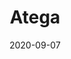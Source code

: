 ---
title: Atega
description: Atega is a fast and creative theme for creating a minimal blog for Jekyll.
image: '/assets/img/projects/atega-preview.jpg'
price: 29
home: https://jekyllthemes.io/theme/atega-blog-jekyll-theme
demo: https://atega.netlify.com/
date: 2020-09-07
---